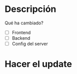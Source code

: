 # Descripción
Qué ha cambiado?

- [ ] Frontend
- [ ] Backend
- [ ] Config del server

# Hacer el update
